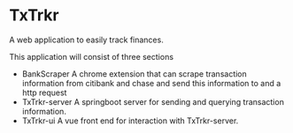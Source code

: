 # TxTrkr
A web application to easily track finances.

This application will consist of three sections
* BankScraper
    A chrome extension that can scrape transaction information from citibank and chase and send this information to and a http request
* TxTrkr-server
    A springboot server for sending and querying transaction information.
* TxTrkr-ui
    A vue front end for interaction with TxTrkr-server.